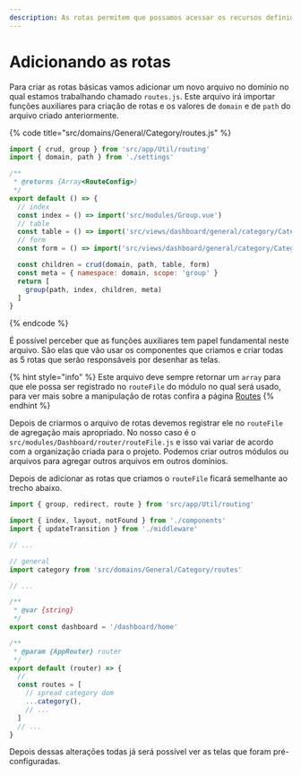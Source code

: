 ```yaml
---
description: As rotas permitem que possamos acessar os recursos definidos
---
```


# Adicionando as rotas

Para criar as rotas básicas vamos adicionar um novo arquivo no domínio no qual estamos trabalhando chamado `routes.js`. Este arquivo irá importar funções auxiliares para criação de rotas e os valores de `domain` e de `path` do arquivo criado anteriormente.

{% code title="src/domains/General/Category/routes.js" %}
```javascript
import { crud, group } from 'src/app/Util/routing'
import { domain, path } from './settings'

/**
 * @returns {Array<RouteConfig>}
 */
export default () => {
  // index
  const index = () => import('src/modules/Group.vue')
  // table
  const table = () => import('src/views/dashboard/general/category/CategoryTable')
  // form
  const form = () => import('src/views/dashboard/general/category/CategoryForm')

  const children = crud(domain, path, table, form)
  const meta = { namespace: domain, scope: 'group' }
  return [
    group(path, index, children, meta)
  ]
}

```
{% endcode %}

É possível perceber que as funções auxiliares tem papel fundamental neste arquivo. São elas que vão usar os componentes que criamos e criar todas as 5 rotas que serão responsáveis por desenhar as telas.

{% hint style="info" %}
Este arquivo deve sempre retornar um `array` para que ele possa ser registrado no `routeFile` do módulo no qual será usado, para ver mais sobre a manipulação de rotas confira a página [Routes](../como-utilizar/trabalhando-com-rotas.md)
{% endhint %}

Depois de criarmos o arquivo de rotas devemos registrar ele no `routeFile` de agregação mais apropriado. No nosso caso é o `src/modules/Dashboard/router/routeFile.js` e isso vai variar de acordo com a organização criada para o projeto. Podemos criar outros módulos ou arquivos para agregar outros arquivos em outros domínios.

Depois de adicionar as rotas que criamos o `routeFile` ficará semelhante ao trecho abaixo.

```javascript
import { group, redirect, route } from 'src/app/Util/routing'

import { index, layout, notFound } from './components'
import { updateTransition } from './middleware'

// ...

// general
import category from 'src/domains/General/Category/routes'

// ...

/**
 * @var {string}
 */
export const dashboard = '/dashboard/home'

/**
 * @param {AppRouter} router
 */
export default (router) => {
  //
  const routes = [
    // spread category dom
    ...category(),
    // ...
  ]
  // ...
}

```

Depois dessas alterações todas já será possível ver as telas que foram pré-configuradas.

